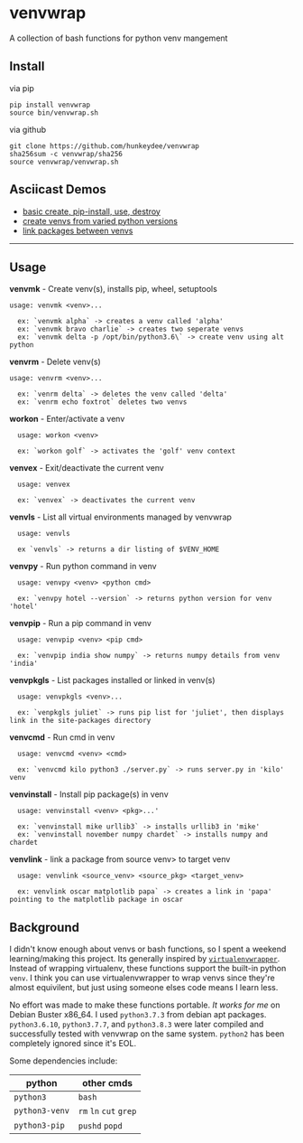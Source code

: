 # venvwrap
A collection of bash functions for python venv mangement

## Install
via pip

```
pip install venvwrap
source bin/venvwrap.sh
```

via github

```
git clone https://github.com/hunkeydee/venvwrap
sha256sum -c venvwrap/sha256
source venvwrap/venvwrap.sh
```

## Asciicast Demos
- [basic create, pip-install, use, destroy](https://asciinema.org/a/326317)
- [create venvs from varied python versions](https://asciinema.org/a/326320)
- [link packages between venvs](https://asciinema.org/a/326319)

---

## Usage
**venvmk** - Create venv(s), installs pip, wheel, setuptools
```
usage: venvmk <venv>...

  ex: `venvmk alpha` -> creates a venv called 'alpha'
  ex: `venvmk bravo charlie` -> creates two seperate venvs
  ex: `venvmk delta -p /opt/bin/python3.6\` -> create venv using alt python
```
**venvrm** - Delete venv(s)
```
usage: venvrm <venv>...

  ex: `venrm delta` -> deletes the venv called 'delta'
  ex: `venrm echo foxtrot` deletes two venvs
```
**workon** - Enter/activate a venv
```
  usage: workon <venv>

  ex: `workon golf` -> activates the 'golf' venv context
```
**venvex** - Exit/deactivate the current venv
```
  usage: venvex

  ex: `venvex` -> deactivates the current venv
```
**venvls** - List all virtual environments managed by venvwrap
```
  usage: venvls
  
  ex `venvls` -> returns a dir listing of $VENV_HOME
```
**venvpy** - Run python command in venv
```
  usage: venvpy <venv> <python cmd>

  ex: `venvpy hotel --version` -> returns python version for venv 'hotel'
```
**venvpip** - Run a pip command in venv
```
  usage: venvpip <venv> <pip cmd>

  ex: `venvpip india show numpy` -> returns numpy details from venv 'india'
```
**venvpkgls** - List packages installed or linked in venv(s)
```
  usage: venvpkgls <venv>...

  ex: `venpkgls juliet` -> runs pip list for 'juliet', then displays link in the site-packages directory
```
**venvcmd** - Run cmd in venv
```
  usage: venvcmd <venv> <cmd>
  
  ex: `venvcmd kilo python3 ./server.py` -> runs server.py in 'kilo' venv
```
**venvinstall** - Install pip package(s) in venv
```
  usage: venvinstall <venv> <pkg>...'

  ex: `venvinstall mike urllib3` -> installs urllib3 in 'mike'
  ex: `venvinstall november numpy chardet` -> installs numpy and chardet
```
**venvlink** - link a package from  source venv> to target venv
```
  usage: venvlink <source_venv> <source_pkg> <target_venv>

  ex: venvlink oscar matplotlib papa` -> creates a link in 'papa' pointing to the matplotlib package in oscar
```

## Background
I didn't know enough about venvs or bash functions, so I spent a weekend learning/making this project.  Its generally inspired by [`virtualenvwrapper`](https://pypi.org/project/virtualenvwrapper/).  Instead of wrapping virtualenv, these functions support the built-in python `venv`.  I think you can use virtualenvwrapper to wrap venvs since they're almost equivilent, but just using someone elses code means I learn less.

No effort was made to make these functions portable.  *It works for me* on Debian Buster x86_64.  I used `python3.7.3` from debian apt packages.  `python3.6.10`, `python3.7.7`, and `python3.8.3` were later compiled and successfully tested with venvwrap on the same system. `python2` has been completely ignored since it's EOL.   

Some dependencies include:

| python         | other cmds            |
|----------------|-----------------------|
| `python3`      | `bash`                |
| `python3-venv` | `rm` `ln` `cut` `grep`|
| `python3-pip`  | `pushd` `popd`        |

